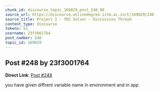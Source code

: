 ```yaml
---
chunk_id: discourse_topic_169029_post_248_00
source_url: https://discourse.onlinedegree.iitm.ac.in/t/169029/248
source_title: Project 2 - TDS Solver - Discussion Thread
content_type: discourse
tokens: 51
username: 23f3001764
post_number: 248
topic_id: 169029
---
```


## Post #248 by 23f3001764

**Direct Link**: [Post #248](https://discourse.onlinedegree.iitm.ac.in/t/169029/248)

you have given diffrent variable name in environment and in app
